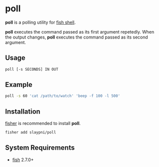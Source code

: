poll
===

**poll** is a polling utility for [fish shell](https://fishshell.com).

**poll** executes the command passed as its first argument repetedly. When the output changes, **poll** executes the command passed as its second argument.

Usage
---

```sh
poll [-s SECONDS] IN OUT
```

Example
---

```sh
poll -s 60 'cat /path/to/watch' 'beep -f 100 -l 500'
```

Installation
---

[fisher](https://github.com/jorgebucaran/fisher) is recommended to install **poll**.

```sh
fisher add slaypni/poll
```

System Requirements
---

- [fish](https://github.com/fishshell) 2.7.0+
